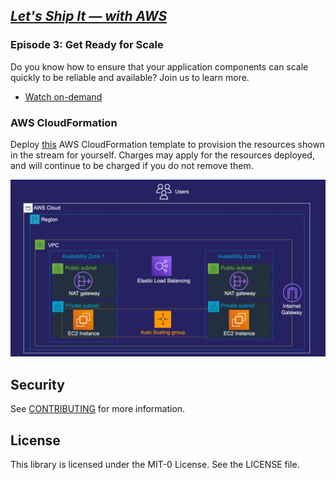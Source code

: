 ## [_Let's Ship It — with AWS_](https://pages.awscloud.com/global-traincert-twitch-lets-ship-it-with-aws.html)

### **Episode 3: Get Ready for Scale**
Do you know how to ensure that your application components can scale quickly to be reliable and available? Join us to learn more.

- [Watch on-demand](https://www.twitch.tv/videos/1147625427)

### **AWS CloudFormation**
Deploy [this](episode-3-cloudformation.yml) AWS CloudFormation template to provision the resources shown in the stream for yourself. Charges may apply for the resources deployed, and will continue to be charged if you do not remove them. 

![Architecture Diagram](episode-3-architecture-diagram.png)

## Security

See [CONTRIBUTING](CONTRIBUTING.md#security-issue-notifications) for more information.

## License

This library is licensed under the MIT-0 License. See the LICENSE file.

